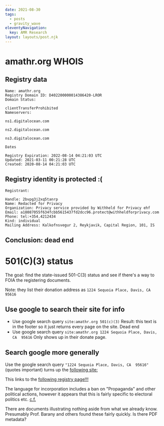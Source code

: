 ```yaml
---
date: 2021-08-30
tags:
  - posts
  - gravity_wave
eleventyNavigation:
  key: AMR Research
layout: layouts/post.njk
---
```


# amathr.org WHOIS

## Registry data

    Name: amathr.org
    Registry Domain ID: D402200000014386420-LROR
    Domain Status:

    clientTransferProhibited
    Nameservers:

    ns1.digitalocean.com

    ns2.digitalocean.com

    ns3.digitalocean.com

    Dates

    Registry Expiration: 2022-08-14 04:21:03 UTC
    Updated: 2021-03-11 00:21:28 UTC
    Created: 2020-08-14 04:21:03 UTC



## Registry identity is protected :(

    Registrant:

    Handle: 2bvpg3j2xq5tanrp
    Name: Redacted for Privacy
    Organization: Privacy service provided by Withheld for Privacy ehf
    Email: a18087055f634fcbb5615437fd2dcc96.protect@withheldforprivacy.com
    Phone: tel:+354.4212434
    Kind: individual
    Mailing Address: Kalkofnsvegur 2, Reykjavik, Capital Region, 101, IS 
    
## Conclusion: dead end


# 501(C)(3) status

The goal: find the state-issued 501-C(3) status and 
see if there's a way to FOIA the registering documents.

Note: they list their donation address as `1224 Sequoia Place, Davis, CA  95616`

## Use google to search their site for info

* Use google search query `site:amathr.org 501(c)(3)`
Result: this text is in the footer so it just 
returns every page on the site. Dead end
* Use google search query `site:amathr.org 1224 Sequoia Place, Davis, CA  95616`
Only shows up in their donate page.

## Search google more generally

Use the google search query `"1224 Sequoia Place, Davis, CA  95616"` (quotes important)
turns up the [following site:](https://opencorporates.com/companies/us_ca/C4724700)

This links to the [following registry page!!!](https://businesssearch.sos.ca.gov/CBS/SearchResults?SearchType=NUMBER&SearchCriteria=C4724700)

The language for incorporation includes a ban on "Propaganda" and other
political actions, however it appears that this is fairly specific to electoral
politics etc. [c.f.](https://forpurposelaw.com/501c3-political-ban-history/)


There are documents illustrating nothing aside from what we already know. Presumably Prof. Barany
and others found these fairly quickly. Is there PDF
metadata?





